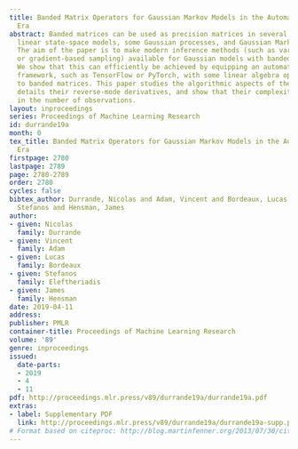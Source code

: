 ```yaml
---
title: Banded Matrix Operators for Gaussian Markov Models in the Automatic Differentiation
  Era
abstract: Banded matrices can be used as precision matrices in several models including
  linear state-space models, some Gaussian processes, and Gaussian Markov random fields.
  The aim of the paper is to make modern inference methods (such as variational inference
  or gradient-based sampling) available for Gaussian models with banded precision.
  We show that this can efficiently be achieved by equipping an automatic differentiation
  framework, such as TensorFlow or PyTorch, with some linear algebra operators dedicated
  to banded matrices. This paper studies the algorithmic aspects of the required operators,
  details their reverse-mode derivatives, and show that their complexity is linear
  in the number of observations.
layout: inproceedings
series: Proceedings of Machine Learning Research
id: durrande19a
month: 0
tex_title: Banded Matrix Operators for Gaussian Markov Models in the Automatic Differentiation
  Era
firstpage: 2780
lastpage: 2789
page: 2780-2789
order: 2780
cycles: false
bibtex_author: Durrande, Nicolas and Adam, Vincent and Bordeaux, Lucas and Eleftheriadis,
  Stefanos and Hensman, James
author:
- given: Nicolas
  family: Durrande
- given: Vincent
  family: Adam
- given: Lucas
  family: Bordeaux
- given: Stefanos
  family: Eleftheriadis
- given: James
  family: Hensman
date: 2019-04-11
address: 
publisher: PMLR
container-title: Proceedings of Machine Learning Research
volume: '89'
genre: inproceedings
issued:
  date-parts:
  - 2019
  - 4
  - 11
pdf: http://proceedings.mlr.press/v89/durrande19a/durrande19a.pdf
extras:
- label: Supplementary PDF
  link: http://proceedings.mlr.press/v89/durrande19a/durrande19a-supp.pdf
# Format based on citeproc: http://blog.martinfenner.org/2013/07/30/citeproc-yaml-for-bibliographies/
---
```

